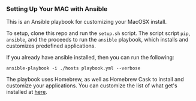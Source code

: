 ### Setting Up Your MAC with Ansible

This is an Ansible playbook for customizing your MacOSX install.

To setup, clone this repo and run the `setup.sh` script. The script script `pip`, `ansible`, and the proceeds to run the `ansible` playbook, which installs and customizes predefined applications.

If you already have ansible installed, then you can run the following:
```
ansible-playbook -i ./hosts playbook.yml --verbose
```

The playbook uses Homebrew, as well as Homebrew Cask to install and customize your applications. You can customize the list of
what get's installed at [here](https://raw.githubusercontent.com/therandomsecurityguy/macosx-setup/master/roles/setup/vars/main.yml).

